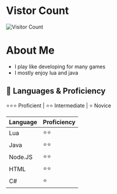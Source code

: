 # Vistor Count

![Visitor Count](https://profile-counter.glitch.me/sleetdevs/count.svg)

# About Me
- I play like developing for many games
- I mostly enjoy lua and java

## 🧠 Languages & Proficiency

⭐⭐⭐ Proficient | ⭐⭐ Intermediate | ⭐ Novice

| Language  | Proficiency |
|-----------|-------------|
| Lua       | ⭐⭐      |
| Java      | ⭐⭐      |
| Node.JS   | ⭐⭐      |
| HTML      | ⭐⭐      |
| C#        | ⭐         |
